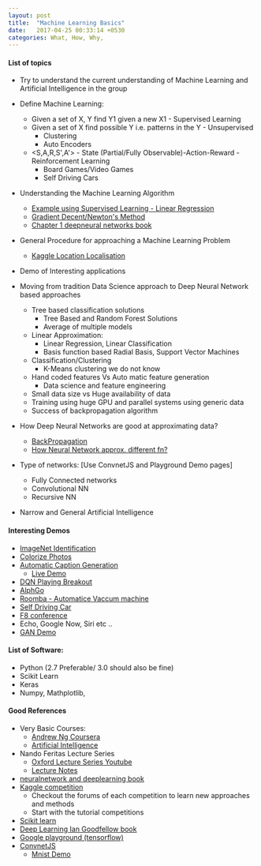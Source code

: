 ```yaml
---
layout: post
title:  "Machine Learning Basics"
date:   2017-04-25 00:33:14 +0530
categories: What, How, Why, 
---
```


#### List of topics
- Try to understand the current understanding of Machine Learning and Artificial Intelligence in the group
- Define Machine Learning:
	- Given a set of X, Y find Y1 given a new X1 - Supervised Learning
	- Given a set of X find possible Y i.e. patterns in the Y - Unsupervised
		- Clustering
		- Auto Encoders
	- <S,A,R,S',A'> - State (Partial/Fully Observable)-Action-Reward - Reinforcement Learning
		- Board Games/Video Games
		- Self Driving Cars
- Understanding the Machine Learning Algorithm
	- [Example using Supervised Learning - Linear Regression](http://www.cs.ubc.ca/~nando/540-2013/lectures/l2.pdf)
	- [Gradient Decent/Newton's Method](http://www.cs.ubc.ca/~nando/540-2013/lectures/l10.pdf)
	- [Chapter 1 deepneural networks book](http://neuralnetworksanddeeplearning.com/chap1.html)
- General Procedure for approaching a Machine Learning Problem
	- [Kaggle Location Localisation](https://github.com/nitthilan/kaggle_location_localisation_challenge)
- Demo of Interesting applications
- Moving from tradition Data Science approach to Deep Neural Network based approaches
	- Tree based classification solutions
		- Tree Based and Random Forest Solutions
		- Average of multiple models
	- Linear Approximation:
		- Linear Regression, Linear Classification
		- Basis function based Radial Basis, Support Vector Machines
	- Classification/Clustering
		- K-Means clustering we do not know
	- Hand coded features Vs Auto matic feature generation
		- Data science and feature engineering
	- Small data size vs Huge availability of data
	- Training using huge GPU and parallel systems using generic data
	- Success of backpropagation algorithm
- How Deep Neural Networks are good at approximating data?
	- [BackPropagation](http://neuralnetworksanddeeplearning.com/chap2.html)
	- [How Neural Network approx. different fn?](http://neuralnetworksanddeeplearning.com/chap4.html)

- Type of networks: [Use ConvnetJS and Playground Demo pages] 
	- Fully Connected networks
	- Convolutional NN
	- Recursive NN
- Narrow and General Artificial Intelligence

#### Interesting Demos
- [ImageNet Identification](https://www.clarifai.com/demo)
- [Colorize Photos](http://richzhang.github.io/colorization/)
- [Automatic Caption Generation](http://www.cs.toronto.edu/~nitish/nips2014demo/index.html)
	- [Live Demo](http://deeplearning.cs.toronto.edu/i2t)
- [DQN Playing Breakout](https://www.youtube.com/watch?v=V1eYniJ0Rnk)
- [AlphGo](https://www.youtube.com/watch?v=uvtRWWzuybo)
- [Roomba - Automatice Vaccum machine](https://www.irobot.com/For-the-Home/Vacuuming/Roomba.aspx)
- [Self Driving Car](https://waymo.com/)
- [F8 conference](https://www.youtube.com/watch?v=wDTs51XLeQs)
- Echo, Google Now, Siri etc ..
- [GAN Demo](http://cs.stanford.edu/people/karpathy/gan/)

#### List of Software:
- Python (2.7 Preferable/ 3.0 should also be fine)
- Scikit Learn
- Keras
- Numpy, Mathplotlib, 

#### Good References
- Very Basic Courses:
	- [Andrew Ng Coursera](https://www.coursera.org/learn/machine-learning)
	- [Artificial Intelligence](https://www.udacity.com/course/intro-to-artificial-intelligence--cs271)
- Nando Feritas Lecture Series
	- [Oxford Lecture Series Youtube](https://www.youtube.com/playlist?list=PLE6Wd9FR--EfW8dtjAuPoTuPcqmOV53Fu)
	- [Lecture Notes](http://www.cs.ubc.ca/~nando/540-2013/lectures.html)
- [neuralnetwork and deeplearning book](http://neuralnetworksanddeeplearning.com/)
- [Kaggle competition](https://www.kaggle.com/competitions)
	- Checkout the forums of each competition to learn new approaches and methods
	- Start with the tutorial competitions
- [Scikit learn](http://scikit-learn.org/stable/)
- [Deep Learning Ian Goodfellow book](http://www.deeplearningbook.org/)
- [Google playground (tensorflow)](http://playground.tensorflow.org/)
- [ConvnetJS](http://cs.stanford.edu/people/karpathy/convnetjs/)
	- [Mnist Demo](http://cs.stanford.edu/people/karpathy/convnetjs/demo/mnist.html)